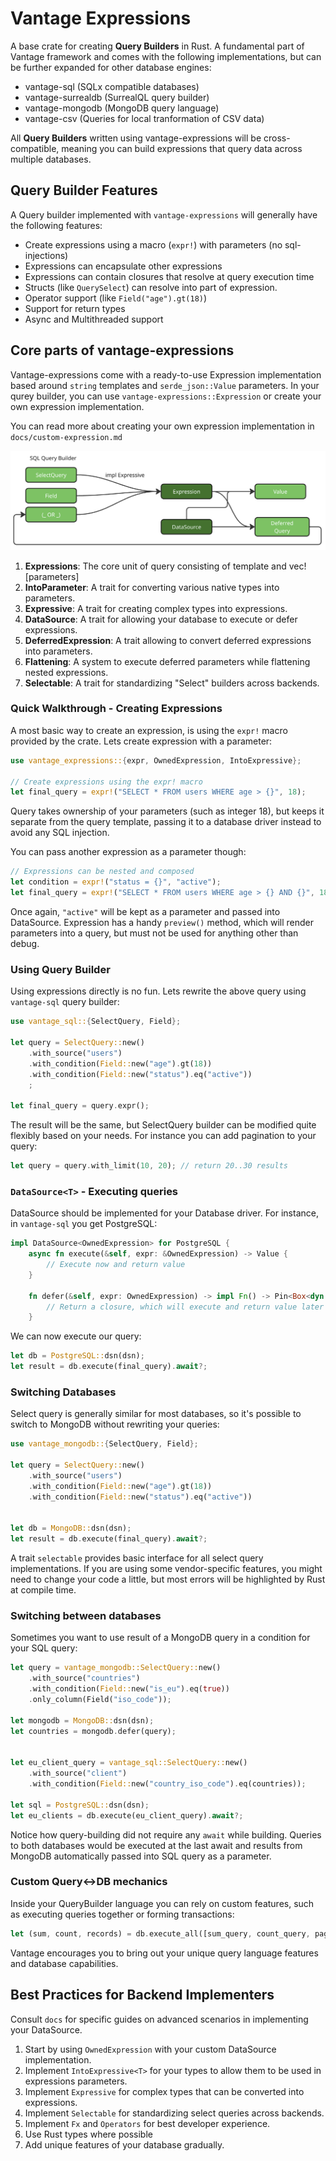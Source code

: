 # Vantage Expressions

A base crate for creating **Query Builders** in Rust. A fundamental part of Vantage
framework and comes with the following implementations, but can be further expanded for
other database engines:

- vantage-sql (SQLx compatible databases)
- vantage-surrealdb (SurrealQL query builder)
- vantage-mongodb (MongoDB query language)
- vantage-csv (Queries for local tranformation of CSV data)

All **Query Builders** written using vantage-expressions will be cross-compatible,
meaning you can build expressions that query data across multiple databases.

## Query Builder Features

A Query builder implemented with `vantage-expressions` will generally have the following
features:

- Create expressions using a macro (`expr!`) with parameters (no sql-injections)
- Expressions can encapsulate other expressions
- Expressions can contain closures that resolve at query execution time
- Structs (like `QuerySelect`) can resolve into part of expression.
- Operator support (like `Field("age").gt(18)`)
- Support for return types
- Async and Multithreaded support

## Core parts of vantage-expressions

Vantage-expressions come with a ready-to-use Expression implementation based around
`string` templates and `serde_json::Value` parameters. In your qurey builder, you
can use `vantage-expressions::Expression` or create your own expression implementation.

You can read more about creating your own expression implementation in `docs/custom-expression.md`

![img](./docs/images/Querying-or-deferring.png)

1. **Expressions**: The core unit of query consisting of template and vec![parameters]
2. **IntoParameter**: A trait for converting various native types into parameters.
3. **Expressive**: A trait for creating complex types into expressions.
4. **DataSource**: A trait for allowing your database to execute or defer expressions.
5. **DeferredExpression**: A trait allowing to convert deferred expressions into parameters.
6. **Flattening**: A system to execute deferred parameters while flattening nested expressions.
7. **Selectable**: A trait for standardizing "Select" builders across backends.

### Quick Walkthrough - Creating Expressions

A most basic way to create an expression, is using the `expr!` macro provided by the crate.
Lets create expression with a parameter:

```rust
use vantage_expressions::{expr, OwnedExpression, IntoExpressive};

// Create expressions using the expr! macro
let final_query = expr!("SELECT * FROM users WHERE age > {}", 18);
```

Query takes ownership of your parameters (such as integer 18), but keeps it separate from the
query template, passing it to a database driver instead to avoid any SQL injection.

You can pass another expression as a parameter though:

```rust
// Expressions can be nested and composed
let condition = expr!("status = {}", "active");
let final_query = expr!("SELECT * FROM users WHERE age > {} AND {}", 18, condition);
```

Once again, `"active"` will be kept as a parameter and passed into DataSource. Expression
has a handy `preview()` method, which will render parameters into a query, but must
not be used for anything other than debug.

### Using Query Builder

Using expressions directly is no fun. Lets rewrite the above query using `vantage-sql`
query builder:

```rust
use vantage_sql::{SelectQuery, Field};

let query = SelectQuery::new()
    .with_source("users")
    .with_condition(Field::new("age").gt(18))
    .with_condition(Field::new("status").eq("active"))
    ;

let final_query = query.expr();
```

The result will be the same, but SelectQuery builder can be modified quite flexibly
based on your needs. For instance you can add pagination to your query:

```rust
let query = query.with_limit(10, 20); // return 20..30 results
```

### `DataSource<T>` - Executing queries

DataSource should be implemented for your Database driver. For instance,
in `vantage-sql` you get PostgreSQL:

```rust
impl DataSource<OwnedExpression> for PostgreSQL {
    async fn execute(&self, expr: &OwnedExpression) -> Value {
        // Execute now and return value
    }

    fn defer(&self, expr: OwnedExpression) -> impl Fn() -> Pin<Box<dyn Future<Output = Value> + Send>> + Send + Sync + 'static {
        // Return a closure, which will execute and return value later
    }
```

We can now execute our query:

```rust
let db = PostgreSQL::dsn(dsn);
let result = db.execute(final_query).await?;
```

### Switching Databases

Select query is generally similar for most databases, so it's possible to switch to MongoDB
without rewriting your queries:

```rust
use vantage_mongodb::{SelectQuery, Field};

let query = SelectQuery::new()
    .with_source("users")
    .with_condition(Field::new("age").gt(18))
    .with_condition(Field::new("status").eq("active"))


let db = MongoDB::dsn(dsn);
let result = db.execute(final_query).await?;
```

A trait `selectable` provides basic interface for all select query implementations.
If you are using some vendor-specific features, you might need to change your code
a little, but most errors will be highlighted by Rust at compile time.

### Switching between databases

Sometimes you want to use result of a MongoDB query in a condition for your
SQL query:

```rust
let query = vantage_mongodb::SelectQuery::new()
    .with_source("countries")
    .with_condition(Field::new("is_eu").eq(true))
    .only_column(Field("iso_code"));

let mongodb = MongoDB::dsn(dsn);
let countries = mongodb.defer(query);


let eu_client_query = vantage_sql::SelectQuery::new()
    .with_source("client")
    .with_condition(Field::new("country_iso_code").eq(countries));

let sql = PostgreSQL::dsn(dsn);
let eu_clients = db.execute(eu_client_query).await?;
```

Notice how query-building did not require any `await` while building. Queries
to both databases would be executed at the last await and results from MongoDB
automatically passed into SQL query as a parameter.

### Custom Query<->DB mechanics

Inside your QueryBuilder language you can rely on custom features, such as
executing queries together or forming transactions:

```rust
let (sum, count, records) = db.execute_all([sum_query, count_query, paginated_query]).await?;
```

Vantage encourages you to bring out your unique query language features
and database capabilities.

## Best Practices for Backend Implementers

Consult `docs` for specific guides on advanced scenarios in implementing
your DataSource.

1. Start by using `OwnedExpression` with your custom DataSource implementation.
2. Implement `IntoExpressive<T>` for your types to allow them to be used in expressions parameters.
3. Implement `Expressive` for complex types that can be converted into expressions.
4. Implement `Selectable` for standardizing select queries across backends.
5. Implement `Fx` and `Operators` for best developer experience.
6. Use Rust types where possible
7. Add unique features of your database gradually.
